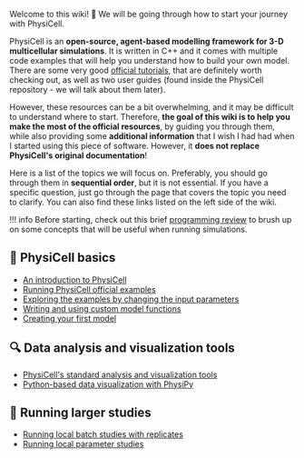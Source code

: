 Welcome to this wiki! :wave: We will be going through how to start your journey with PhysiCell.

PhysiCell is an **open-source, agent-based modelling framework for 3-D multicellular simulations**. It is written in C++ and it comes with multiple code examples that will help you understand how to build your own model. There are some very good [official tutorials](http://physicell.org/tutorials/), that are definitely worth checking out, as well as two user guides (found inside the PhysiCell repository - we will talk about them later). 

However, these resources can be a bit overwhelming, and it may be difficult to understand where to start. Therefore, **the goal of this wiki is to help you make the most of the official resources**, by guiding you through them, while also providing some **additional information** that I wish I had had when I started using this piece of software. However, it **does not replace PhysiCell's original documentation**!

Here is a list of the topics we will focus on. Preferably, you should go through them in **sequential order**, but it is not essential. If you have a specific question, just go through the page that covers the topic you need to clarify. You can also find these links listed on the left side of the wiki.

!!! info
    Before starting, check out this brief [programming review](programming-review.md) to brush up on some concepts that will be useful when running simulations.

## :tada: PhysiCell basics

* [An introduction to PhysiCell](physicell-basics)
* [Running PhysiCell official examples](physicell-basics/physicell-examples)
* [Exploring the examples by changing the input parameters](physicell-basics/changing-input-parameters)
* [Writing and using custom model functions](physicell-basics/custom-functions)
* [Creating your first model](physicell-basics/first-model)

## :mag: Data analysis and visualization tools
* [PhysiCell's standard analysis and visualization tools](data-analysis-and-visualization)
* [Python-based data visualization with PhysiPy](data-analysis/physipy)

## :rocket: Running larger studies

* [Running local batch studies with replicates](scaling/batch.md)
* [Running local parameter studies](scaling/parameter-studies.md)
